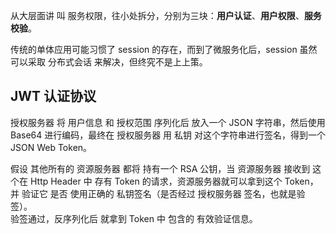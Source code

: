 
从大层面讲 叫 服务权限，往小处拆分，分别为三块：**用户认证**、**用户权限**、**服务校验**。



传统的单体应用可能习惯了 session 的存在，而到了微服务化后，session 虽然可以采取 分布式会话 来解决，但终究不是上上策。




## JWT 认证协议

授权服务器 将 用户信息 和 授权范围 序列化后 放入一个 JSON 字符串，然后使用 Base64 进行编码，最终在 授权服务器 用 私钥 对这个字符串进行签名，得到一个 JSON Web Token。

假设 其他所有的 资源服务器 都将 持有一个 RSA 公钥，当 资源服务器 接收到 这个在 Http Header 中 存有 Token 的请求，资源服务器就可以拿到这个 Token，并 验证它 是否 使用正确的 私钥签名（是否经过 授权服务器 签名，也就是验签）。   
验签通过，反序列化后 就拿到 Token 中 包含的 有效验证信息。
